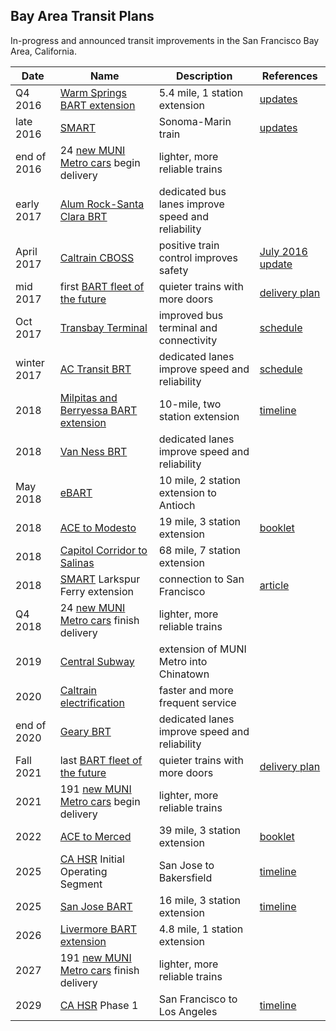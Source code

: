 Bay Area Transit Plans
----------------------

In-progress and announced transit improvements in the San Francisco Bay Area,
California.

Date | Name | Description | References
--- | --- | --- | ---
Q4 2016 | [Warm Springs BART extension](https://www.bart.gov/about/projects/wsx) | 5.4 mile, 1 station extension | [updates](https://www.bart.gov/about/projects/wsx#Schedule)
late 2016 | [SMART](http://sonomamarintrain.org/) | Sonoma-Marin train | [updates](http://main.sonomamarintrain.org/updates/)
end of 2016 | 24 [new MUNI Metro cars](http://www.sfcta.org/delivering-transportation-projects/sfmta-muni-modernization-projects#veh) begin delivery | lighter, more reliable trains |
early 2017 | [Alum Rock-Santa Clara BRT](http://www.vta.org/projects-and-programs/transit/alum-rock-santa-clara) | dedicated bus lanes improve speed and reliability |
April 2017 | [Caltrain CBOSS](http://www.caltrain.com/projectsplans/CaltrainModernization/Modernization/CBOSS-PTC-Project.html) | positive train control improves safety | [July 2016 update](http://www.caltrain.com/Assets/__Agendas+and+Minutes/JPB/Board+of+Directors/Presentations/2016/2016-07-07+CBOSS+Project+Status.pdf)
mid 2017 | first [BART fleet of the future](https://www.bart.gov/about/projects/cars) | quieter trains with more doors | [delivery plan](https://www.bart.gov/about/projects/cars/delivery-plan)
Oct 2017 | [Transbay Terminal](http://transbaycenter.org/) | improved bus terminal and connectivity | [schedule](http://www.sfcta.org/delivering-transportation-projects/transbay-transit-center-and-caltrain-downtown-extension)
winter 2017 | [AC Transit BRT](http://brt.actransit.org/) | dedicated lanes improve speed and reliability | [schedule](http://brt.actransit.org/construction/updates-and-upgrades/)
2018 | [Milpitas and Berryessa BART extension](http://www.vta.org/bart/stations) | 10-mile, two station extension | [timeline](http://www.vta.org/bart/timeline)
2018 | [Van Ness BRT](http://www.sfcta.org/delivering-transportation-projects/van-ness-avenue-bus-rapid-transit-home) | dedicated lanes improve speed and reliability |
May 2018 | [eBART](https://www.bart.gov/about/projects/ecc) | 10 mile, 2 station extension to Antioch |
2018 | [ACE to Modesto](http://www.acerail.com/About/Public-Projects/ACEforward) | 19 mile, 3 station extension | [booklet](http://www.acerail.com/About/Public-Projects/ACEforward/ACEforward_July2015-email-web.pdf)
2018 | [Capitol Corridor to Salinas](http://www.tamcmonterey.org/wp-content/uploads/2015/09/Kick-Start-rail-extension-flyer10-13-14.pdf) | 68 mile, 7 station extension |
2018 | [SMART](http://sonomamarintrain.org/) Larkspur Ferry extension | connection to San Francisco | [article](http://www.marinij.com/article/NO/20160209/NEWS/160209772)
Q4 2018 | 24 [new MUNI Metro cars](http://www.sfcta.org/delivering-transportation-projects/sfmta-muni-modernization-projects#veh) finish delivery | lighter, more reliable trains |
2019 | [Central Subway](http://www.centralsubwaysf.com/content/project-overview) | extension of MUNI Metro into Chinatown | |
2020 | [Caltrain electrification](http://www.caltrain.com/projectsplans/CaltrainModernization/Modernization/PeninsulaCorridorElectrificationProject.html) | faster and more frequent service |
end of 2020 | [Geary BRT](http://www.sfcta.org/delivering-transportation-projects/geary-corridor-bus-rapid-transit-home) | dedicated lanes improve speed and reliability |
Fall 2021 | last [BART fleet of the future](https://www.bart.gov/about/projects/cars) | quieter trains with more doors | [delivery plan](https://www.bart.gov/about/projects/cars/delivery-plan)
2021 | 191 [new MUNI Metro cars](http://www.sfcta.org/delivering-transportation-projects/sfmta-muni-modernization-projects#veh) begin delivery | lighter, more reliable trains |
2022 | [ACE to Merced](http://www.acerail.com/About/Public-Projects/ACEforward) | 39 mile, 3 station extension | [booklet](http://www.acerail.com/About/Public-Projects/ACEforward/ACEforward_July2015-email-web.pdf)
2025 | [CA HSR](http://www.hsr.ca.gov/) Initial Operating Segment | San Jose to Bakersfield | [timeline](https://en.wikipedia.org/wiki/California_High-Speed_Rail#Phase_1)
2025 | [San Jose BART](http://www.vta.org/bart/stationsphaseII) | 16 mile, 3 station extension | [timeline](http://www.vta.org/bart/timeline)
2026 | [Livermore BART extension](https://www.bart.gov/about/projects/liv) | 4.8 mile, 1 station extension |
2027 | 191 [new MUNI Metro cars](http://www.sfcta.org/delivering-transportation-projects/sfmta-muni-modernization-projects#veh) finish delivery | lighter, more reliable trains |
2029 | [CA HSR](http://www.hsr.ca.gov/) Phase 1 | San Francisco to Los Angeles | [timeline](https://en.wikipedia.org/wiki/California_High-Speed_Rail#Phase_1)
